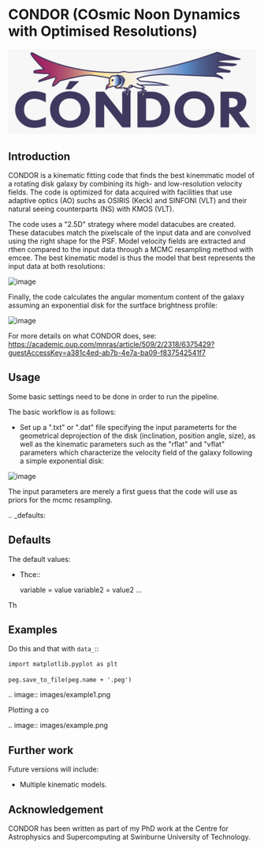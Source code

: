 # CONDOR (COsmic Noon Dynamics with Optimised Resolutions)

![logo](logo.jpeg)

Introduction
------------

CONDOR is a kinematic fitting code that finds the best kinemmatic model of a rotating disk galaxy by combining its high- and low-resolution velocity fields. The code is optimized for data acquired with facilities that use adaptive optics (AO) suchs as OSIRIS (Keck) and SINFONI (VLT) and their natural seeing counterparts (NS) with KMOS (VLT). 

The code uses a "2.5D" strategy where model datacubes are created. These datacubes match the pixelscale of the input data and are convolved using the right shape for the PSF. Model velocity fields are extracted and rthen compared to the input data through a MCMC resampling method with emcee. The best kinematic model is thus the model that best represents the input data at both resolutions:

![image](https://user-images.githubusercontent.com/14315715/149685240-cfedff11-254e-4f5e-8bd3-71a6df31d28f.png)


Finally, the code calculates the angular momentum content of the galaxy assuming an exponential disk for the surtface brightness profile:

![image](https://user-images.githubusercontent.com/14315715/149685218-671363ff-1dff-4399-b25e-b689519ced35.png)


For more details on what CONDOR does, see: https://academic.oup.com/mnras/article/509/2/2318/6375429?guestAccessKey=a381c4ed-ab7b-4e7a-ba09-f837542541f7


Usage
-----

Some basic settings need to be done in order to run the pipeline.

The basic workflow is as follows:

- Set up a ".txt" or ".dat" file specifying the input parameterts for the geometrical deprojection of the disk (inclination, position angle, size), as well as the kinematic parameters such as the "rflat" and "vflat" parameters which characterize the velocity field of the galaxy following a simple exponential disk:

![image](https://user-images.githubusercontent.com/14315715/149685181-ef4fb779-8143-40e5-a000-60c0b26b9095.png)


The input parameters are merely a first guess that the code will use as priors for the mcmc resampling.

.. _defaults:

Defaults
--------

The default values:

- Thce::

  variable = value
  variable2 = value2
  ...

Th

Examples
--------
Do this and that with ``data_``::

    import matplotlib.pyplot as plt

    peg.save_to_file(peg.name + '.peg')

.. image:: images/example1.png

Plotting a co

.. image:: images/example.png

Further work
------------

Future versions will include:

- Multiple kinematic models.

Acknowledgement
---------------
CONDOR has been written as part of my PhD work at the Centre for Astrophysics and Supercomputing at
Swinburne University of Technology.
